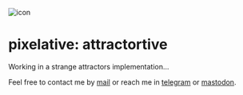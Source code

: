 ![icon](https://gitlab.com/azarte/pixelative/-/raw/master/assets/img/logo_64.png)

# pixelative: attractortive

Working in a strange attractors implementation...

Feel free to contact me by [mail](mailto:rodrigovalla@protonmail.ch) or reach me in
[telegram](https://t.me/rvalla) or [mastodon](https://fosstodon.org/@rvalla).
